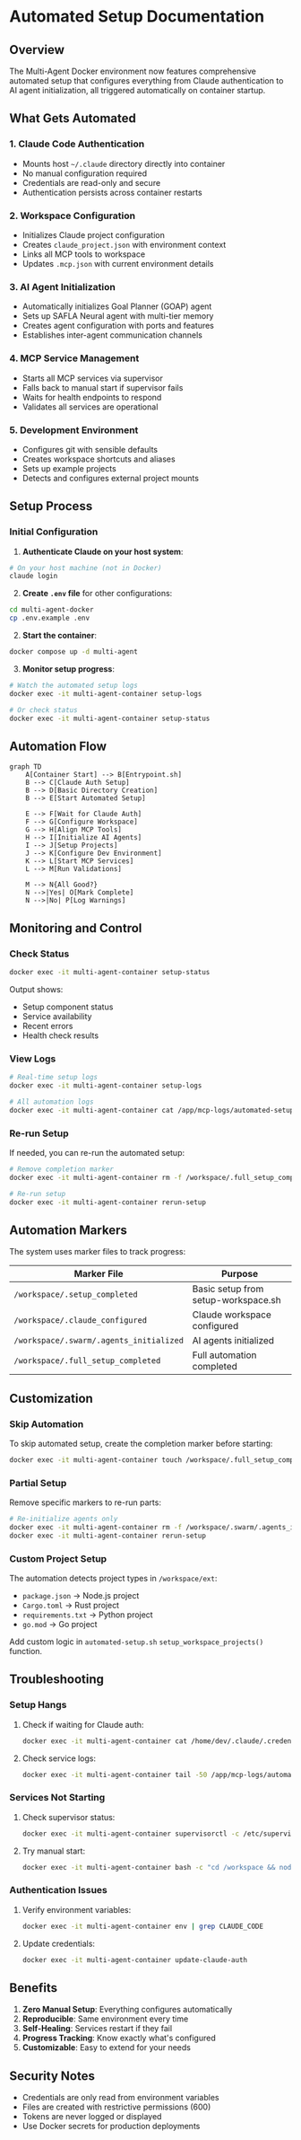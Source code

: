 # Automated Setup Documentation

## Overview

The Multi-Agent Docker environment now features comprehensive automated setup that configures everything from Claude authentication to AI agent initialization, all triggered automatically on container startup.

## What Gets Automated

### 1. Claude Code Authentication
- Mounts host `~/.claude` directory directly into container
- No manual configuration required
- Credentials are read-only and secure
- Authentication persists across container restarts

### 2. Workspace Configuration
- Initializes Claude project configuration
- Creates `claude_project.json` with environment context
- Links all MCP tools to workspace
- Updates `.mcp.json` with current environment details

### 3. AI Agent Initialization
- Automatically initializes Goal Planner (GOAP) agent
- Sets up SAFLA Neural agent with multi-tier memory
- Creates agent configuration with ports and features
- Establishes inter-agent communication channels

### 4. MCP Service Management
- Starts all MCP services via supervisor
- Falls back to manual start if supervisor fails
- Waits for health endpoints to respond
- Validates all services are operational

### 5. Development Environment
- Configures git with sensible defaults
- Creates workspace shortcuts and aliases
- Sets up example projects
- Detects and configures external project mounts

## Setup Process

### Initial Configuration

1. **Authenticate Claude on your host system**:
```bash
# On your host machine (not in Docker)
claude login
```

2. **Create `.env` file** for other configurations:
```bash
cd multi-agent-docker
cp .env.example .env
```

2. **Start the container**:
```bash
docker compose up -d multi-agent
```

3. **Monitor setup progress**:
```bash
# Watch the automated setup logs
docker exec -it multi-agent-container setup-logs

# Or check status
docker exec -it multi-agent-container setup-status
```

## Automation Flow

```mermaid
graph TD
    A[Container Start] --> B[Entrypoint.sh]
    B --> C[Claude Auth Setup]
    B --> D[Basic Directory Creation]
    B --> E[Start Automated Setup]
    
    E --> F[Wait for Claude Auth]
    F --> G[Configure Workspace]
    G --> H[Align MCP Tools]
    H --> I[Initialize AI Agents]
    I --> J[Setup Projects]
    J --> K[Configure Dev Environment]
    K --> L[Start MCP Services]
    L --> M[Run Validations]
    
    M --> N{All Good?}
    N -->|Yes| O[Mark Complete]
    N -->|No| P[Log Warnings]
```

## Monitoring and Control

### Check Status
```bash
docker exec -it multi-agent-container setup-status
```

Output shows:
- Setup component status
- Service availability
- Recent errors
- Health check results

### View Logs
```bash
# Real-time setup logs
docker exec -it multi-agent-container setup-logs

# All automation logs
docker exec -it multi-agent-container cat /app/mcp-logs/automated-setup.log
```

### Re-run Setup
If needed, you can re-run the automated setup:
```bash
# Remove completion marker
docker exec -it multi-agent-container rm -f /workspace/.full_setup_completed

# Re-run setup
docker exec -it multi-agent-container rerun-setup
```

## Automation Markers

The system uses marker files to track progress:

| Marker File | Purpose |
|------------|---------|
| `/workspace/.setup_completed` | Basic setup from setup-workspace.sh |
| `/workspace/.claude_configured` | Claude workspace configured |
| `/workspace/.swarm/.agents_initialized` | AI agents initialized |
| `/workspace/.full_setup_completed` | Full automation completed |

## Customization

### Skip Automation
To skip automated setup, create the completion marker before starting:
```bash
docker exec -it multi-agent-container touch /workspace/.full_setup_completed
```

### Partial Setup
Remove specific markers to re-run parts:
```bash
# Re-initialize agents only
docker exec -it multi-agent-container rm -f /workspace/.swarm/.agents_initialized
docker exec -it multi-agent-container rerun-setup
```

### Custom Project Setup
The automation detects project types in `/workspace/ext`:
- `package.json` → Node.js project
- `Cargo.toml` → Rust project  
- `requirements.txt` → Python project
- `go.mod` → Go project

Add custom logic in `automated-setup.sh` `setup_workspace_projects()` function.

## Troubleshooting

### Setup Hangs
1. Check if waiting for Claude auth:
   ```bash
   docker exec -it multi-agent-container cat /home/dev/.claude/.credentials.json
   ```

2. Check service logs:
   ```bash
   docker exec -it multi-agent-container tail -50 /app/mcp-logs/automated-setup.log
   ```

### Services Not Starting
1. Check supervisor status:
   ```bash
   docker exec -it multi-agent-container supervisorctl -c /etc/supervisor/conf.d/supervisord.conf status
   ```

2. Try manual start:
   ```bash
   docker exec -it multi-agent-container bash -c "cd /workspace && node /workspace/scripts/mcp-tcp-server.js"
   ```

### Authentication Issues
1. Verify environment variables:
   ```bash
   docker exec -it multi-agent-container env | grep CLAUDE_CODE
   ```

2. Update credentials:
   ```bash
   docker exec -it multi-agent-container update-claude-auth
   ```

## Benefits

1. **Zero Manual Setup**: Everything configures automatically
2. **Reproducible**: Same environment every time
3. **Self-Healing**: Services restart if they fail
4. **Progress Tracking**: Know exactly what's configured
5. **Customizable**: Easy to extend for your needs

## Security Notes

- Credentials are only read from environment variables
- Files are created with restrictive permissions (600)
- Tokens are never logged or displayed
- Use Docker secrets for production deployments